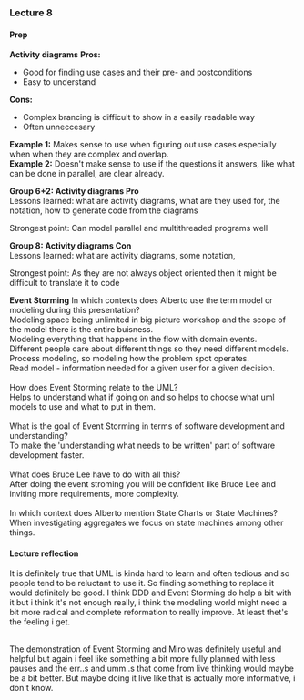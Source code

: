 ### Lecture 8
#### Prep
**Activity diagrams**
**Pros:**
* Good for finding use cases and their pre- and postconditions
* Easy to understand<br>

**Cons:**
* Complex brancing is difficult to show in a easily readable way
* Often unneccesary<br>

**Example 1:** Makes sense to use when figuring out use cases especially when when they are complex and overlap. <br>
**Example 2:** Doesn't make sense to use if the questions it answers, like what can be done in parallel, are clear already. <br>

**Group 6+2: Activity diagrams Pro** <br>
Lessons learned: what are activity diagrams, what are they used for, the notation, how to generate code from the diagrams<br>

Strongest point: Can model parallel and multithreaded programs well

**Group 8: Activity diagrams Con** <br>
Lessons learned: what are activity diagrams, some notation, <br>

Strongest point: As they are not always object oriented then it might be difficult to translate it to code

**Event Storming**
In which contexts does Alberto use the term model or modeling during this presentation?<br>
Modeling space being unlimited in big picture workshop and the scope of the model there is the entire buisness.<br>
Modeling everything that happens in the flow with domain events.<br>
Different people care about different things so they need different models.<br>
Process modeling, so modeling how the problem spot operates.<br>
Read model - information needed for a given user for a given decision.<br>
<br>
How does Event Storming relate to the UML?<br>
Helps to understand what if going on and so helps to choose what uml models to use and what to put in them.<br>
<br>
What is the goal of Event Storming in terms of software development and understanding?<br>
To make the 'understanding what needs to be written' part of software development faster.<br>
<br>
What does Bruce Lee have to do with all this?<br>
After doing the event stroming you will be confident like Bruce Lee and inviting more requirements, more complexity.<br>
<br>
In which context does Alberto mention State Charts or State Machines?<br>
When investigating aggregates we focus on state machines among other things.

#### Lecture reflection
It is definitely true that UML is kinda hard to learn and often tedious and so 
people tend to be reluctant to use it. So finding something to replace it would definitely be good.
I think DDD and Event Storming do help a bit with it but i think it's not enough really, i think the modeling world might need 
a bit more radical and complete reformation to really improve. At least thet's the feeling i get.<br><br>

The demonstration of Event Storming and Miro was definitely useful and helpful but again i feel like something a bit more fully
planned with less pauses and the err..s and umm..s that come from live thinking would maybe be a bit better. But maybe doing it live
like that is actually more informative, i don't know.
